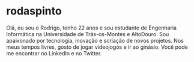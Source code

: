 # rodaspinto

Olá, eu sou o Rodrigo, tenho 22 anos e sou estudante de Engenharia Informática na Universidade de Trás-os-Montes e AltoDouro. Sou apaixonado por tecnologia, inovação e scriação de novos projetos. Nos meus tempos livres, gosto de jogar videojogos e ir ao ginásio. Você pode me encontrar no LinkedIn e no Twitter.
